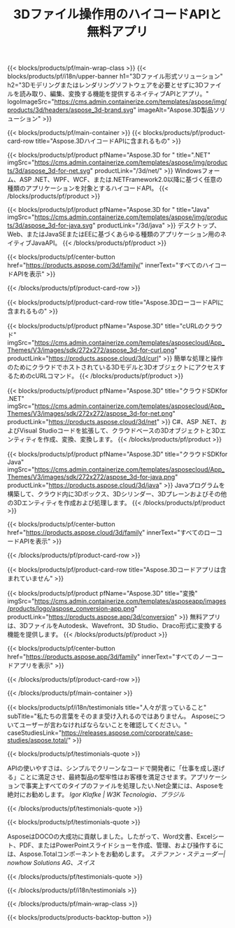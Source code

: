 ﻿---
title: 3Dファイル操作用のハイコードAPIと無料アプリ 
weight: 1460
url: /ja/
description: 編集と変換3Dファイルを作成します。 3Dモデリングソフトウェアは必要ありません。ジオメトリ、シーン階層の操作、メッシュの共有または分割、オブジェクトのアニメーション化、ターゲットカメラの追加。
google_site_verification: pJzfspWbY9hmASAU3ozD0x1YVIt8rcjsmkvNtlT8jsM
---
{{< blocks/products/pf/main-wrap-class >}}
{{< blocks/products/pf/i18n/upper-banner h1="3Dファイル形式ソリューション" h2="3Dモデリングまたはレンダリングソフトウェアを必要とせずに3Dファイルを読み取り、編集、変換する機能を提供するネイティブAPIとアプリ。" logoImageSrc="https://cms.admin.containerize.com/templates/aspose/img/products/3d/headers/aspose_3d-brand.svg" imageAlt="Aspose.3D製品ソリューション" >}}

{{< blocks/products/pf/main-container >}}
{{< blocks/products/pf/product-card-row title="Aspose.3DハイコードAPIに含まれるもの" >}}

{{< blocks/products/pf/product pfName="Aspose.3D for " title=".NET" imgSrc="https://cms.admin.containerize.com/templates/aspose/img/products/3d/aspose_3d-for-net.svg" productLink="/3d/net/" >}}
Windowsフォーム、ASP .NET、WPF、WCF、または.NETFramework2.0以降に基づく任意の種類のアプリケーションを対象とするハイコードAPI。
{{< /blocks/products/pf/product >}}

{{< blocks/products/pf/product pfName="Aspose.3D for " title="Java" imgSrc="https://cms.admin.containerize.com/templates/aspose/img/products/3d/aspose_3d-for-java.svg" productLink="/3d/java" >}}
デスクトップ、Web、またはJavaSEまたはEEに基づくあらゆる種類のアプリケーション用のネイティブJavaAPI。
{{< /blocks/products/pf/product >}}

{{< blocks/products/pf/center-button href="https://products.aspose.com/3d/family/" innerText="すべてのハイコードAPIを表示" >}}

{{< /blocks/products/pf/product-card-row >}}

{{< blocks/products/pf/product-card-row title="Aspose.3DローコードAPIに含まれるもの" >}}

{{< blocks/products/pf/product pfName="Aspose.3D" title="cURLのクラウド" imgSrc="https://cms.admin.containerize.com/templates/asposecloud/App_Themes/V3/images/sdk/272x272/aspose_3d-for-curl.png" productLink="https://products.aspose.cloud/3d/curl" >}}
簡単な処理と操作のためにクラウドでホストされている3Dモデルと3DオブジェクトにアクセスするためのcURLコマンド。
{{< /blocks/products/pf/product >}}

{{< blocks/products/pf/product pfName="Aspose.3D" title="クラウドSDKfor .NET" imgSrc="https://cms.admin.containerize.com/templates/asposecloud/App_Themes/V3/images/sdk/272x272/aspose_3d-for-net.png" productLink="https://products.aspose.cloud/3d/net" >}}
C#、ASP .NET、およびVisual Studioコードを拡張して、クラウドベースの3Dオブジェクトと3Dエンティティを作成、変換、変換します。
{{< /blocks/products/pf/product >}}

{{< blocks/products/pf/product pfName="Aspose.3D" title="クラウドSDKfor Java" imgSrc="https://cms.admin.containerize.com/templates/asposecloud/App_Themes/V3/images/sdk/272x272/aspose_3d-for-java.png" productLink="https://products.aspose.cloud/3d/java" >}}
Javaプログラムを構築して、クラウド内に3Dボックス、3Dシリンダー、3Dプレーンおよびその他の3Dエンティティを作成および処理します。
{{< /blocks/products/pf/product >}}

{{< blocks/products/pf/center-button href="https://products.aspose.cloud/3d/family" innerText="すべてのローコードAPIを表示" >}}

{{< /blocks/products/pf/product-card-row >}}

{{< blocks/products/pf/product-card-row title="Aspose.3Dコードアプリは含まれていません" >}}

{{< blocks/products/pf/product pfName="Aspose.3D" title="変換" imgSrc="https://cms.admin.containerize.com/templates/asposeapp/images/products/logo/aspose_conversion-app.png" productLink="https://products.aspose.app/3d/conversion" >}}
無料アプリは、3DファイルをAutodesk、Wavefront、3D Studio、Draco形式に変換する機能を提供します。
{{< /blocks/products/pf/product >}}

{{< blocks/products/pf/center-button href="https://products.aspose.app/3d/family" innerText="すべてのノーコードアプリを表示" >}}

{{< /blocks/products/pf/product-card-row >}}

{{< /blocks/products/pf/main-container >}}

{{< blocks/products/pf/i18n/testimonials title="人々が言っていること" subTitle="私たちの言葉をそのまま受け入れるのではありません。 Asposeについてユーザーが言わなければならないことを確認してください。" caseStudiesLink="https://releases.aspose.com/corporate/case-studies/aspose.total/" >}}

{{< blocks/products/pf/testimonials-quote >}}
<p class="first">
 APIの使いやすさは、シンプルでクリーンなコードで開発者に「仕事を成し遂げる」ことに満足させ、最終製品の堅牢性はお客様を満足させます。アプリケーションで事実上すべてのタイプのファイルを処理したい.Net企業には、Asposeを絶対にお勧めします。
 <em>
  Igor Klafke | W3K Tecnologia、ブラジル
 </em>
</p>

{{< /blocks/products/pf/testimonials-quote >}}

{{< blocks/products/pf/testimonials-quote >}}
<p class="second">
 AsposeはDOCOの大成功に貢献しました。したがって、Word文書、Excelシート、PDF、またはPowerPointスライドショーを作成、管理、および操作するには、Aspose.Totalコンポーネントをお勧めします。
 <em>
  ステファン・ステューダー| nowhow Solutions AG、スイス
 </em>
</p>

{{< /blocks/products/pf/testimonials-quote >}}

{{< /blocks/products/pf/i18n/testimonials >}}

{{< /blocks/products/pf/main-wrap-class >}}

{{< blocks/products/products-backtop-button >}}